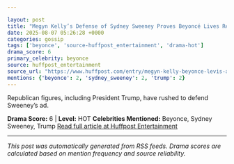 ```yaml
---

layout: post
title: "Megyn Kelly’s Defense of Sydney Sweeney Proves Beyoncé Lives Rent-Free in Her Head"
date: 2025-08-07 05:26:28 +0000
categories: gossip
tags: ['beyonce', 'source-huffpost_entertainment', 'drama-hot']
drama_score: 6
primary_celebrity: beyonce
source: huffpost_entertainment
source_url: "https://www.huffpost.com/entry/megyn-kelly-beyonce-levis-ad_n_68922dd1e4b07e7958a0c959"
mentions: {'beyonce': 2, 'sydney_sweeney': 2, 'trump': 2}
---
```


Republican figures, including President Trump, have rushed to defend Sweeney’s ad.

**Drama Score:** 6 | **Level:** HOT **Celebrities Mentioned:** Beyonce, Sydney Sweeney, Trump [Read full article at Huffpost Entertainment](https://www.huffpost.com/entry/megyn-kelly-beyonce-levis-ad_n_68922dd1e4b07e7958a0c959)

---

*This post was automatically generated from RSS feeds. Drama scores are calculated based on mention frequency and source reliability.*